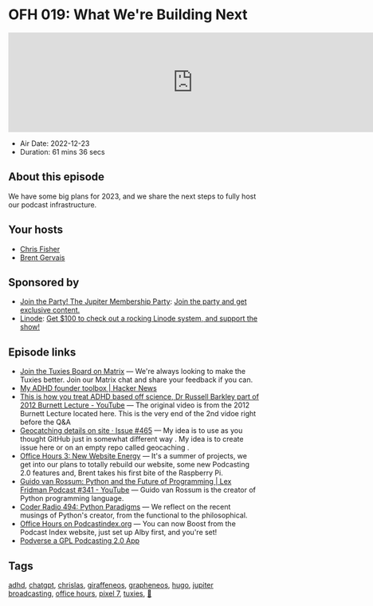 # OFH 019: What We're Building Next

<iframe src="https://player.fireside.fm/v2/MkcqFyfv+6V3x0Xr4?theme=dark" width="740" height="200" frameborder="0" scrolling="no"></iframe>

* Air Date: 2022-12-23
* Duration: 61 mins 36 secs

## About this episode

We have some big plans for 2023, and we share the next steps to fully host our podcast infrastructure.

## Your hosts
* [Chris Fisher](https://www.officehours.hair/hosts/chrislas)
* [Brent Gervais](https://www.officehours.hair/hosts/brentgervais)

## Sponsored by

  * [Join the Party! The Jupiter Membership Party](https://www.jupiter.party/): [Join the party and get exclusive content. ](https://www.jupiter.party/)
  * [Linode](https://linode.com/jupiter): [Get $100 to check out a rocking Linode system, and support the show!](https://linode.com/jupiter)



## Episode links

  * [Join the Tuxies Board on Matrix](https://bit.ly/tuxiesboard "Join the Tuxies Board on Matrix") — We're always looking to make the Tuxies better. Join our Matrix chat and share your feedback if you can.
  * [My ADHD founder toolbox | Hacker News](https://news.ycombinator.com/item?id=33633512 "My ADHD founder toolbox | Hacker News")
  * [This is how you treat ADHD based off science, Dr Russell Barkley part of 2012 Burnett Lecture - YouTube](https://www.youtube.com/watch?v=_tpB-B8BXk0 "This is how you treat ADHD based off science, Dr Russell Barkley part of 2012 Burnett Lecture - YouTube") — The original video is from the 2012 Burnett Lecture located here. This is the very end of the 2nd vidoe right before the Q&A
  * [Geocatching details on site · Issue #465](https://github.com/JupiterBroadcasting/jupiterbroadcasting.com/issues/465 "Geocatching details on site · Issue #465") — My idea is to use as you thought GitHub just in somewhat different way . My idea is to create issue here or on an empty repo called geocaching . 
  * [Office Hours 3: New Website Energy](https://www.officehours.hair/3 "Office Hours 3: New Website Energy") — It's a summer of projects, we get into our plans to totally rebuild our website, some new Podcasting 2.0 features and, Brent takes his first bite of the Raspberry Pi.
  * [Guido van Rossum: Python and the Future of Programming | Lex Fridman Podcast #341 - YouTube](https://www.youtube.com/watch?v=-DVyjdw4t9I "Guido van Rossum: Python and the Future of Programming | Lex Fridman Podcast #341 - YouTube") — Guido van Rossum is the creator of Python programming language.
  * [Coder Radio 494: Python Paradigms](https://coder.show/494 "Coder Radio 494: Python Paradigms") — We reflect on the recent musings of Python's creator, from the functional to the philosophical.
  * [Office Hours on Podcastindex.org](https://podcastindex.org/podcast/5341434 "Office Hours on Podcastindex.org") — You can now Boost from the Podcast Index website, just set up Alby first, and you're set!
  * [Podverse a GPL Podcasting 2.0 App](https://podverse.fm/ "Podverse a GPL Podcasting 2.0 App")



## Tags

[adhd](https://www.officehours.hair/tags/adhd), [chatgpt](https://www.officehours.hair/tags/chatgpt), [chrislas](https://www.officehours.hair/tags/chrislas), [giraffeneos](https://www.officehours.hair/tags/giraffeneos), [grapheneos](https://www.officehours.hair/tags/grapheneos), [hugo](https://www.officehours.hair/tags/hugo), [jupiter broadcasting](https://www.officehours.hair/tags/jupiter%20broadcasting), [office hours](https://www.officehours.hair/tags/office%20hours), [pixel 7](https://www.officehours.hair/tags/pixel%207), [tuxies](https://www.officehours.hair/tags/tuxies), [🦒](https://www.officehours.hair/tags/%F0%9F%A6%92)